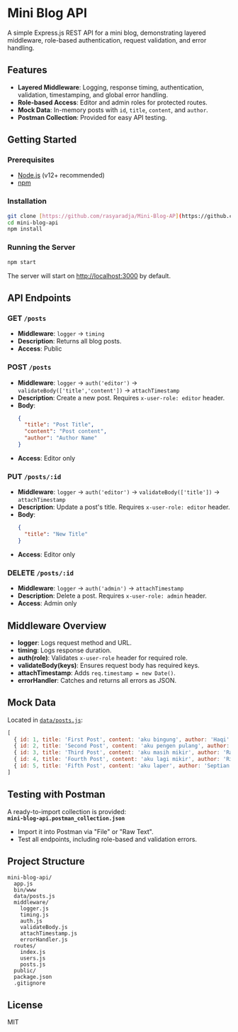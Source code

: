 # Mini Blog API

A simple Express.js REST API for a mini blog, demonstrating layered middleware, role-based authentication, request validation, and error handling.

## Features

- **Layered Middleware**: Logging, response timing, authentication, validation, timestamping, and global error handling.
- **Role-based Access**: Editor and admin roles for protected routes.
- **Mock Data**: In-memory posts with `id`, `title`, `content`, and `author`.
- **Postman Collection**: Provided for easy API testing.

## Getting Started

### Prerequisites

- [Node.js](https://nodejs.org/) (v12+ recommended)
- [npm](https://www.npmjs.com/)

### Installation

```bash
git clone [https://github.com/rasyaradja/Mini-Blog-AP](https://github.com/rasyaradja/Mini-Blog-API)
cd mini-blog-api
npm install
```

### Running the Server

```bash
npm start
```

The server will start on [http://localhost:3000](http://localhost:3000) by default.

## API Endpoints

### GET `/posts`

- **Middleware**: `logger` → `timing`
- **Description**: Returns all blog posts.
- **Access**: Public

### POST `/posts`

- **Middleware**: `logger` → `auth('editor')` → `validateBody(['title','content'])` → `attachTimestamp`
- **Description**: Create a new post. Requires `x-user-role: editor` header.
- **Body**:
  ```json
  {
    "title": "Post Title",
    "content": "Post content",
    "author": "Author Name"
  }
  ```
- **Access**: Editor only

### PUT `/posts/:id`

- **Middleware**: `logger` → `auth('editor')` → `validateBody(['title'])` → `attachTimestamp`
- **Description**: Update a post's title. Requires `x-user-role: editor` header.
- **Body**:
  ```json
  {
    "title": "New Title"
  }
  ```
- **Access**: Editor only

### DELETE `/posts/:id`

- **Middleware**: `logger` → `auth('admin')` → `attachTimestamp`
- **Description**: Delete a post. Requires `x-user-role: admin` header.
- **Access**: Admin only

## Middleware Overview

- **logger**: Logs request method and URL.
- **timing**: Logs response duration.
- **auth(role)**: Validates `x-user-role` header for required role.
- **validateBody(keys)**: Ensures request body has required keys.
- **attachTimestamp**: Adds `req.timestamp = new Date()`.
- **errorHandler**: Catches and returns all errors as JSON.

## Mock Data

Located in [`data/posts.js`](data/posts.js):

```js
[
  { id: 1, title: 'First Post', content: 'aku bingung', author: 'Haqi' },
  { id: 2, title: 'Second Post', content: 'aku pengen pulang', author: 'Nanda' },
  { id: 3, title: 'Third Post', content: 'aku masih mikir', author: 'Rasya' },
  { id: 4, title: 'Fourth Post', content: 'aku lagi mikir', author: 'Riyan' },
  { id: 5, title: 'Fifth Post', content: 'aku laper', author: 'Septian' }
]
```

## Testing with Postman

A ready-to-import collection is provided:  
**`mini-blog-api.postman_collection.json`**

- Import it into Postman via "File" or "Raw Text".
- Test all endpoints, including role-based and validation errors.

## Project Structure

```
mini-blog-api/
  app.js
  bin/www
  data/posts.js
  middleware/
    logger.js
    timing.js
    auth.js
    validateBody.js
    attachTimestamp.js
    errorHandler.js
  routes/
    index.js
    users.js
    posts.js
  public/
  package.json
  .gitignore
```

## License

MIT 
